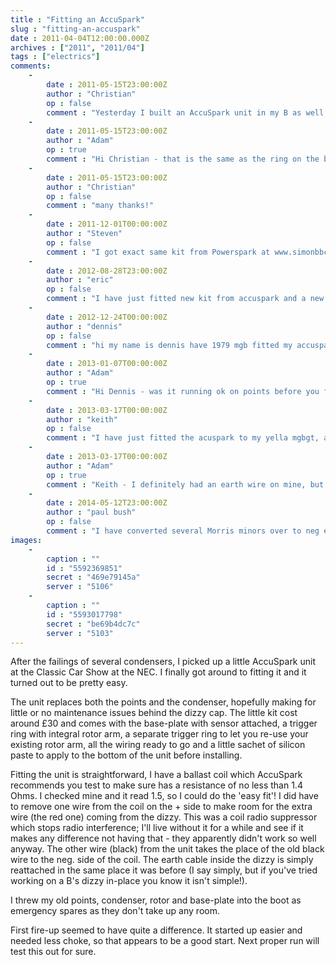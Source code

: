 ```yaml
---
title : "Fitting an AccuSpark"
slug : "fitting-an-accuspark"
date : 2011-04-04T12:00:00.000Z
archives : ["2011", "2011/04"]
tags : ["electrics"]
comments:
    -
        date : 2011-05-15T23:00:00Z
        author : "Christian"
        op : false
        comment : "Yesterday I built an AccuSpark unit in my B as well. But I am wondering where to use the little O-ring (rubber, on the top right corner of your pic). Any ideas?"
    -
        date : 2011-05-15T23:00:00Z
        author : "Adam"
        op : true
        comment : "Hi Christian - that is the same as the ring on the base of the supplied rotor arm. It means you can either use their supplied rotor, or if you want use your existing one and put that ring around its base to supply the pickup for the sensor. It sounds like you've used the supplied rotor, so you will have the ring left over. Hope that helps!"
    -
        date : 2011-05-15T23:00:00Z
        author : "Christian"
        op : false
        comment : "many thanks!"
    -
        date : 2011-12-01T00:00:00Z
        author : "Steven"
        op : false
        comment : "I got exact same kit from Powerspark at www.simonbbc.com the thing looks exactly the same so I guess it is. paid Â£25.99 for mine"
    -
        date : 2012-08-28T23:00:00Z
        author : "eric"
        op : false
        comment : "I have just fitted new kit from accuspark and a new coil, to a 1950 Jowett Javelin. Had a run over the weekend of 372 miles. Ran like a dream. Very pleased"
    -
        date : 2012-12-24T00:00:00Z
        author : "dennis"
        op : false
        comment : "hi my name is dennis have 1979 mgb fitted my accuspark same way as you but it did not work help help thanks"
    -
        date : 2013-01-07T00:00:00Z
        author : "Adam"
        op : true
        comment : "Hi Dennis - was it running ok on points before you fitted the Accuspark? If it was then the main thing will be checking the wires and the important earth cord are all connected fine. If not then it could be unrelated - check you're getting spark at the plugs, and fuel is getting through."
    -
        date : 2013-03-17T00:00:00Z
        author : "keith"
        op : false
        comment : "I have just fitted the acuspark to my yella mgbgt, and it is working pretty good.I have removed an old electronic system , and i don,t have an earthing wire inside the dizzy to reconnect. Is this right."
    -
        date : 2013-03-17T00:00:00Z
        author : "Adam"
        op : true
        comment : "Keith - I definitely had an earth wire on mine, but as you were replacing an existing system there might be an earth elsewhere. If it's working fine, sounds like you're ok!"
    -
        date : 2014-05-12T23:00:00Z
        author : "paul bush"
        op : false
        comment : "I have converted several Morris minors over to neg earth, never had any problems until i came across a car with this unit in! (wasted cost), shame they don't have a polarity 'gate'."
images:
    -
        caption : ""
        id : "5592369851"
        secret : "469e79145a"
        server : "5106"
    -
        caption : ""
        id : "5593017798"
        secret : "be69b4dc7c"
        server : "5103"
---
```


After the failings of several condensers, I picked up a little AccuSpark unit at the Classic Car Show at the NEC. I finally got around to fitting it and it turned out to be pretty easy.


The unit replaces both the points and the condenser, hopefully making for little or no maintenance issues behind the dizzy cap. The little kit cost around £30 and comes with the base-plate with sensor attached, a trigger ring with integral rotor arm, a separate trigger ring to let you re-use your existing rotor arm, all the wiring ready to go and a little sachet of silicon paste to apply to the bottom of the unit before installing.


Fitting the unit is straightforward, I have a ballast coil which AccuSpark recommends you test to make sure has a resistance of no less than 1.4 Ohms. I checked mine and it read 1.5, so I could do the 'easy fit'! I did have to remove one wire from the coil on the + side to make room for the extra wire (the red one) coming from the dizzy. This was a coil radio suppressor which stops radio interference; I'll live without it for a while and see if it makes any difference not having that - they apparently didn't work so well anyway. The other wire (black) from the unit takes the place of the old black wire to the neg. side of the coil. The earth cable inside the dizzy is simply reattached in the same place it was before (I say simply, but if you've tried working on a B's dizzy in-place you know it isn't simple!).


I threw my old points, condenser, rotor and base-plate into the boot as emergency spares as they don't take up any room.


First fire-up seemed to have quite a difference. It started up easier and needed less choke, so that appears to be a good start. Next proper run will test this out for sure.